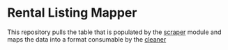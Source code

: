 # Rental Listing Mapper

This repository pulls the table that is populated by the 
[scraper](https://github.com/mapc/rental-listing-scraper) module
and maps the data into a format consumable by the [cleaner](https://github.com/mapc/rental-listing-cleaner)
